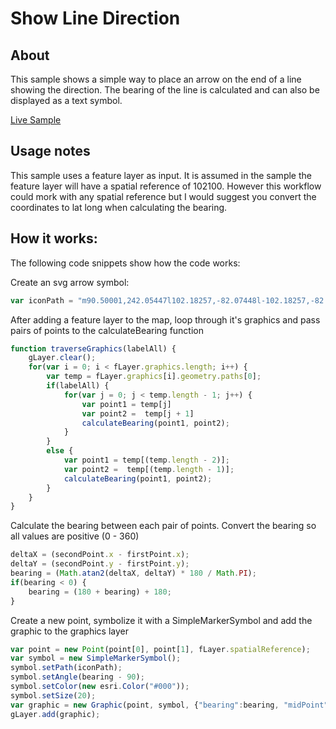 # Show Line Direction

## About
This sample shows a simple way to place an arrow on the end of a line showing the direction. The bearing of the line is calculated and can also be displayed as a text symbol.

[Live Sample](http://nhaney90.github.io/add-line-direction/index.html)

## Usage notes
This sample uses a feature layer as input. It is assumed in the sample the feature layer will have a spatial reference of 102100. However this workflow could mork with any spatial reference but I would suggest you convert the coordinates to lat long when calculating the bearing.

## How it works:
The following code snippets show how the code works:

Create an svg arrow symbol:
```javascript
var iconPath = "m90.50001,242.05447l102.18257,-82.07448l-102.18257,-82.07507l58.40251,-46.90492l160.59748,128.97999l-160.59748,129.02";
```
After adding a feature layer to the map, loop through it's graphics and pass pairs of points to the calculateBearing function
```javascript
function traverseGraphics(labelAll) {
	gLayer.clear();
	for(var i = 0; i < fLayer.graphics.length; i++) {
		var temp = fLayer.graphics[i].geometry.paths[0];
		if(labelAll) {
			for(var j = 0; j < temp.length - 1; j++) {
				var point1 = temp[j]
				var point2 =  temp[j + 1]
				calculateBearing(point1, point2);
			}
		}
		else {
			var point1 = temp[(temp.length - 2)];
			var point2 =  temp[(temp.length - 1)];
			calculateBearing(point1, point2);
		}
	}
}
```
Calculate the bearing between each pair of points. Convert the bearing so all values are positive (0 - 360)
```javascript
deltaX = (secondPoint.x - firstPoint.x);
deltaY = (secondPoint.y - firstPoint.y);
bearing = (Math.atan2(deltaX, deltaY) * 180 / Math.PI);
if(bearing < 0) {
	bearing = (180 + bearing) + 180;
}
```
Create a new point, symbolize it with a SimpleMarkerSymbol and add the graphic to the graphics layer
```javascript
var point = new Point(point[0], point[1], fLayer.spatialReference);
var symbol = new SimpleMarkerSymbol();
symbol.setPath(iconPath);
symbol.setAngle(bearing - 90);
symbol.setColor(new esri.Color("#000"));
symbol.setSize(20);
var graphic = new Graphic(point, symbol, {"bearing":bearing, "midPoint":midPoint});
gLayer.add(graphic);
```
